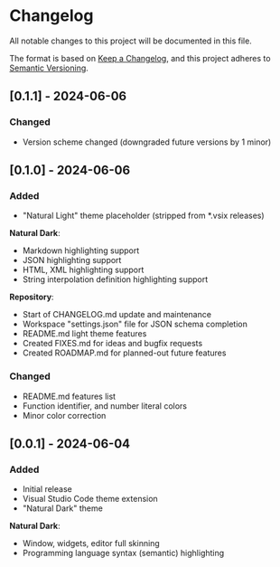 # Changelog

All notable changes to this project will be documented in this file.

The format is based on [Keep a Changelog](https://keepachangelog.com/en/1.1.0/),
and this project adheres to [Semantic Versioning](https://semver.org/spec/v2.0.0.html).

## [0.1.1] - 2024-06-06

### Changed

- Version scheme changed (downgraded future versions by 1 minor)

## [0.1.0] - 2024-06-06

### Added

- "Natural Light" theme placeholder (stripped from *.vsix releases)

**Natural Dark**:

- Markdown highlighting support
- JSON highlighting support
- HTML, XML highlighting support
- String interpolation definition highlighting support

**Repository**:

- Start of CHANGELOG.md update and maintenance
- Workspace "settings.json" file for JSON schema completion
- README.md light theme features
- Created FIXES.md for ideas and bugfix requests
- Created ROADMAP.md for planned-out future features

### Changed

- README.md features list
- Function identifier, and number literal colors
- Minor color correction

## [0.0.1] - 2024-06-04

### Added

- Initial release
- Visual Studio Code theme extension
- "Natural Dark" theme

**Natural Dark**:

- Window, widgets, editor full skinning
- Programming language syntax (semantic) highlighting
